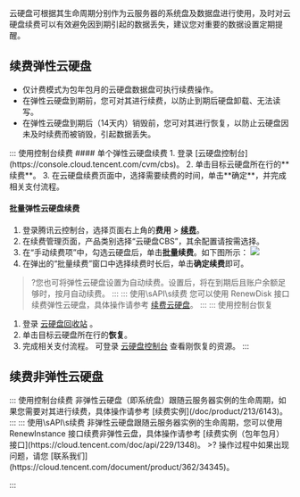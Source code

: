 云硬盘可根据其生命周期分别作为云服务器的系统盘及数据盘进行使用，及时对云硬盘续费可以有效避免因到期引起的数据丢失，建议您对重要的数据设置定期提醒。


## 续费弹性云硬盘
- 仅计费模式为包年包月的云硬盘数据盘可执行续费操作。
- 在弹性云硬盘到期前，您可对其进行续费，以防止到期后硬盘卸载、无法读写。
- 在弹性云硬盘到期后（14天内）销毁前，您可对其进行恢复，以防止云硬盘因未及时续费而被销毁，引起数据丢失。

<dx-tabs>
::: 使用控制台续费
#### 单个弹性云硬盘续费
1. 登录 [云硬盘控制台](https://console.cloud.tencent.com/cvm/cbs)。
2. 单击目标云硬盘所在行的**续费**。
3. 在云硬盘续费页面中，选择需要续费的时间，单击**确定**，并完成相关支付流程。

#### 批量弹性云硬盘续费
1. 登录腾讯云控制台，选择页面右上角的**费用** > **[续费](https://console.cloud.tencent.com/account/renewal)**。
2. 在续费管理页面，产品类别选择“云硬盘CBS”，其余配置请按需选择。
3. 在“手动续费项”中，勾选云硬盘后，单击**批量续费**。如下图所示：
![](https://main.qcloudimg.com/raw/a30dafe8a970f5a4480b283aa9ae8373.png)
4. 在弹出的“批量续费”窗口中选择续费时长后，单击**确定续费**即可。
>?您也可将弹性云硬盘设置为自动续费。设置后，将在到期后且账户余额足够时，按月自动续费。
:::
::: 使用\sAPI\s续费
您可以使用 RenewDisk 接口续费弹性云硬盘，具体操作请参考 [续费云硬盘](https://cloud.tencent.com/document/product/362/16319)。
:::
::: 使用控制台恢复

1. 登录 [云硬盘回收站](https://console.cloud.tencent.com/cvm/recycle/cbs) 。
2. 单击目标云硬盘所在行的**恢复**。
3. 完成相关支付流程。
 可登录 [云硬盘控制台](https://console.cloud.tencent.com/cvm/cbs) 查看刚恢复的资源。
:::
</dx-tabs>


## 续费非弹性云硬盘

<dx-tabs>
::: 使用控制台续费
非弹性云硬盘（即系统盘）跟随云服务器实例的生命周期，如果您需要对其进行续费，具体操作请参考 [续费实例](/doc/product/213/6143)。
:::
::: 使用\sAPI\s续费
非弹性云硬盘跟随云服务器实例的生命周期，您可以使用 RenewInstance 接口续费非弹性云盘，具体操作请参考 [续费实例（包年包月）接口](https://cloud.tencent.com/doc/api/229/1348)。
>? 操作过程中如果出现问题，请您 [联系我们](https://cloud.tencent.com/document/product/362/34345)。

:::
</dx-tabs>


